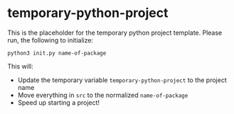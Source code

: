 # temporary-python-project

This is the placeholder for the temporary python project template. Please run, the following to initialize:

```shell
python3 init.py name-of-package
```

This will:

* Update the temporary variable `temporary-python-project` to the project name
* Move everything in `src` to the normalized `name-of-package`
* Speed up starting a project!
